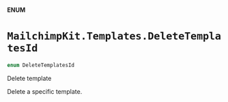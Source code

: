 **ENUM**

# `MailchimpKit.Templates.DeleteTemplatesId`

```swift
enum DeleteTemplatesId
```

Delete template

Delete a specific template.
